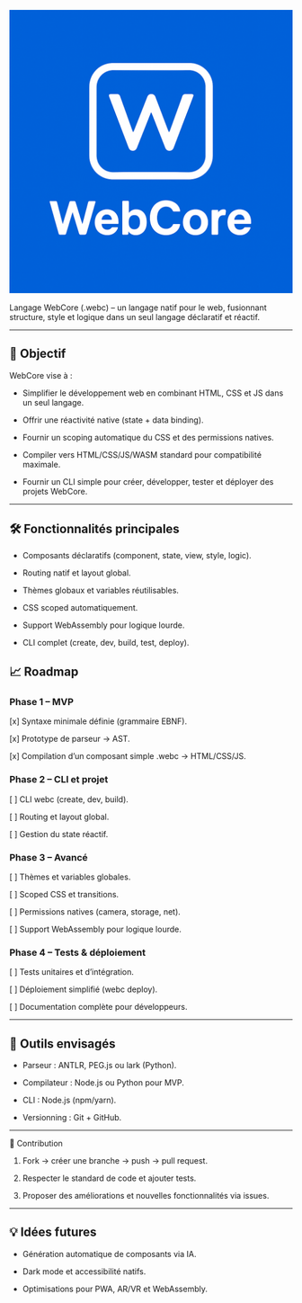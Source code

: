 ![logo_webcore](https://github.com/PrinMeshia/Webcore/blob/main/Webcore.png)


Langage WebCore (.webc) – un langage natif pour le web, fusionnant structure, style et logique dans un seul langage déclaratif et réactif.


---

## 🎯 Objectif

WebCore vise à :

- Simplifier le développement web en combinant HTML, CSS et JS dans un seul langage.

- Offrir une réactivité native (state + data binding).

- Fournir un scoping automatique du CSS et des permissions natives.

- Compiler vers HTML/CSS/JS/WASM standard pour compatibilité maximale.

- Fournir un CLI simple pour créer, développer, tester et déployer des projets WebCore.



---

## 🛠 Fonctionnalités principales

- Composants déclaratifs (component, state, view, style, logic).

- Routing natif et layout global.

- Thèmes globaux et variables réutilisables.

- CSS scoped automatiquement.

- Support WebAssembly pour logique lourde.

- CLI complet (create, dev, build, test, deploy).


## 📈 Roadmap

### Phase 1 – MVP

[x] Syntaxe minimale définie (grammaire EBNF).

[x] Prototype de parseur → AST.

[x] Compilation d’un composant simple .webc → HTML/CSS/JS.


### Phase 2 – CLI et projet

[ ] CLI webc (create, dev, build).

[ ] Routing et layout global.

[ ] Gestion du state réactif.


### Phase 3 – Avancé

[ ] Thèmes et variables globales.

[ ] Scoped CSS et transitions.

[ ] Permissions natives (camera, storage, net).

[ ] Support WebAssembly pour logique lourde.


### Phase 4 – Tests & déploiement

[ ] Tests unitaires et d’intégration.

[ ] Déploiement simplifié (webc deploy).

[ ] Documentation complète pour développeurs.


---

## 🔧 Outils envisagés

- Parseur : ANTLR, PEG.js ou lark (Python).

- Compilateur : Node.js ou Python pour MVP.

- CLI : Node.js (npm/yarn).

- Versionning : Git + GitHub.



---

📝 Contribution

1. Fork → créer une branche → push → pull request.


2. Respecter le standard de code et ajouter tests.


3. Proposer des améliorations et nouvelles fonctionnalités via issues.




---

## 💡 Idées futures

- Génération automatique de composants via IA.

- Dark mode et accessibilité natifs.

- Optimisations pour PWA, AR/VR et WebAssembly.


